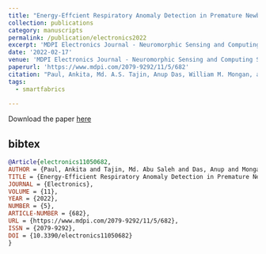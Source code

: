```yaml
---
title: "Energy-Effcient Respiratory Anomaly Detection in Premature Newborn Infants"
collection: publications
category: manuscripts
permalink: /publication/electronics2022
excerpt: 'MDPI Electronics Journal - Neuromorphic Sensing and Computing Systems'
date: '2022-02-17'
venue: 'MDPI Electronics Journal - Neuromorphic Sensing and Computing Systems'
paperurl: 'https://www.mdpi.com/2079-9292/11/5/682'
citation: "Paul, Ankita, Md. A.S. Tajin, Anup Das, William M. Mongan, and Kapil R. Dandekar. 2022. Energy-Efficient Respiratory Anomaly Detection in Premature Newborn Infants Electronics 11, no. 5: 682."
tags: 
  - smartfabrics
  
---
```


Download the paper [here](https://www.mdpi.com/2079-9292/11/5/682/pdf)

## bibtex
```bibtex
@Article{electronics11050682,
AUTHOR = {Paul, Ankita and Tajin, Md. Abu Saleh and Das, Anup and Mongan, William M. and Dandekar, Kapil R.},
TITLE = {Energy-Efficient Respiratory Anomaly Detection in Premature Newborn Infants},
JOURNAL = {Electronics},
VOLUME = {11},
YEAR = {2022},
NUMBER = {5},
ARTICLE-NUMBER = {682},
URL = {https://www.mdpi.com/2079-9292/11/5/682},
ISSN = {2079-9292},
DOI = {10.3390/electronics11050682}
}
```

